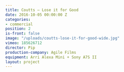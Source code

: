 ```yaml
---
title: Coutts — Lose it for Good
date: 2016-10-05 00:00:00 Z
categories:
- commercial
position: 2
is-front: false
image: "/uploads/coutts-lose-it-for-good-wide.jpg"
vimeo: 185626712
director: Pip
production-company: Agile Films
equipment: Arri Alexa Mini + Sony A7S II
layout: project
---
```


